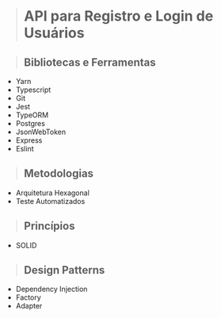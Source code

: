 ># API para Registro e Login de Usuários

> ## Bibliotecas e Ferramentas

* Yarn
* Typescript
* Git
* Jest
* TypeORM
* Postgres
* JsonWebToken
* Express
* Eslint

> ## Metodologias

* Arquitetura Hexagonal
* Teste Automatizados

> ## Princípios

* SOLID

> ## Design Patterns

* Dependency Injection
* Factory
* Adapter

